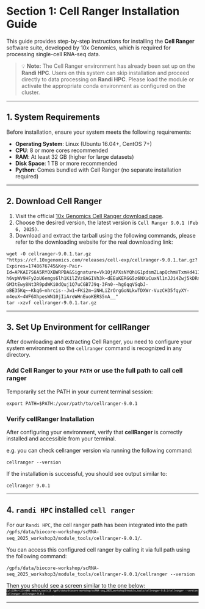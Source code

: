 # Section 1: Cell Ranger Installation Guide

This guide provides step-by-step instructions for installing the **Cell Ranger** software suite, 
developed by 10x Genomics, which is required for processing single-cell RNA-seq data.

> 💡 **Note:** The Cell Ranger environment has already been set up on the **Randi HPC**. 
Users on this system can skip installation and proceed directly to data processing on **Randi HPC**. 
Please load the module or activate the appropriate conda environment as configured on the cluster.

---

## 1. System Requirements

Before installation, ensure your system meets the following requirements:

- **Operating System**: Linux (Ubuntu 16.04+, CentOS 7+)
- **CPU**: 8 or more cores recommended
- **RAM**: At least 32 GB (higher for large datasets)
- **Disk Space**: 1 TB or more recommended
- **Python**: Comes bundled with Cell Ranger (no separate installation required)

---

## 2. Download Cell Ranger

1. Visit the official [10x Genomics Cell Ranger download page](https://www.10xgenomics.com/support/software/cell-ranger).
2. Choose the desired version, the latest version is `Cell Ranger 9.0.1 (Feb 6, 2025)`.
3. Download and extract the tarball using the following commands, please refer to the downloading website for the real downloading link:

```
wget -O cellranger-9.0.1.tar.gz "https://cf.10xgenomics.com/releases/cell-exp/cellranger-9.0.1.tar.gz?Expires=1748676745&Key-Pair-Id=APKAI7S6A5RYOXBWRPDA&Signature=Vk1OjAPXsNYQhUG1pdsmZLapQchmVTxmHd41I3G6kYDO4q6q17ePMY41MKVymO3q7IUdZywaOc0G6HeXn-h6vpWV9HFy2oU6emgs6lh1KilZVz8AGIVh3k~dEEuKERGG5z6NXuCuxNl1nJJi4Zwj5kDRnKpOmg4WZAHf7Bs9PcuBFEQOHtuZAqcw-GM3tEwy8Nt3R9pdWKi0dQuj1Q7uCGB7J9q-3Fn0-~hg6qqVSqbJ-oBE35Kq~~Kkq6~nhrcis--Jw1~FKi2m~iNHLiZrOrgGoNLkwTDXWr-VuzCH35fqyXY-m4euX~4WF6XhpesWN10jIiAreWHnEuoKERS5nA__"
tar -xzvf cellranger-9.0.1.tar.gz
```

---

## 3. Set Up Environment for cellRanger

After downloading and extracting Cell Ranger, you need to configure your system environment 
so the `cellranger` command is recognized in any directory.

### Add Cell Ranger to your `PATH` or use the full path to call cell ranger

Temporarily set the PATH in your current terminal session:

```
export PATH=$PATH:/your/path/to/cellranger-9.0.1
```

### Verify cellRanger Installation

After configuring your environment, verify that **cellRanger** is correctly installed and 
accessible from your terminal.

e.g. you can check cellranger version via running the following command:

```
cellranger --version
```

If the installation is successful, you should see output similar to:

```
cellranger 9.0.1
```

---

## 4. `randi HPC` installed `cell ranger`

For our `Randi HPC`, the cell ranger path has been integrated into the path `/gpfs/data/biocore-workshop/scRNA-seq_2025_workshop3/module_tools/cellranger-9.0.1/`. 

You can access this configured cell ranger by calling it via full path using the following command:

```
/gpfs/data/biocore-workshop/scRNA-seq_2025_workshop3/module_tools/cellranger-9.0.1/cellranger --version
```

Then you should see a screen similar to the one below:
![](./images/cellranger_version.png)

---